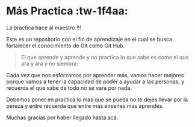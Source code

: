 # Más Practica :tw-1f4aa:
La practica hace al maestro !!!


Este es un repositorio con el fin de aprendizaje en el cual se busca fortalecer el conocimiento de Git como Git Hub.

> El que aprende y aprende y no practica lo que sabe es como el que ara y ara y no siembra.

Cada vez que nos esforzamos por aprender m&aacute;s, vamos hacer mejores porque vamos a tener la capacidad de poder a ayudar 
a las personas, y recuerda el que sabe de todo no se vara por nada.

Debemos poner en practica lo mas que se pueda no te dejes llevar por la pereza y entre recuerda que entre mas ense&nacute;es mas aprendes.

Muchas gracias por haber llegado hasta ac&aacute;.
